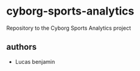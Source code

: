 # cyborg-sports-analytics
Repository to the Cyborg Sports Analytics project

## authors
+ Lucas benjamin
